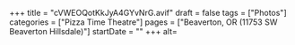 +++
title = "cVWEOQotKkJyA4GYvNrG.avif"
draft = false
tags = ["Photos"]
categories = ["Pizza Time Theatre"]
pages = ["Beaverton, OR (11753 SW Beaverton Hillsdale)"]
startDate = ""
+++
alt=
